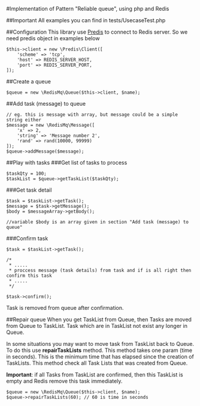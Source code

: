 #Implementation of Pattern "Reliable queue", using php and Redis

##Important
All examples you can find in tests/UsecaseTest.php

##Configuration
This library use [Predis](https://github.com/nrk/predis) to connect to Redis server.
So we need predis object in examples below

```
$this->client = new \Predis\Client([
	'scheme' => 'tcp',
	'host' => REDIS_SERVER_HOST,
	'port' => REDIS_SERVER_PORT,
]);
```

##Create a queue

```
$queue = new \RedisMq\Queue($this->client, $name);
```

##Add task (message) to queue

```
// eg. this is message with array, but message could be a simple string either
$message = new \RedisMq\Message([
    'x' => 2,
    'string' => 'Message number 2',
    'rand' => rand(10000, 99999)
]);
$queue->addMessage($message);
```

##Play with tasks
###Get list of tasks to process

```
$taskQty = 100;
$taskList = $queue->getTaskList($taskQty);
```

###Get task detail

```
$task = $taskList->getTask();
$message = $task->getMessage();
$body = $messageArray->getBody();

//variable $body is an array given in section "Add task (message) to queue"
```

###Confirm task

```
$task = $taskList->getTask();

/*
 * .....
 * proccess message (task details) from task and if is all right then confirm this task
 * .....
 */

$task->confirm();
```

Task is removed from queue after confirmation.

##Repair queue
When you get TaskList from Queue, then Tasks are moved from Queue to TaskList.
Task which are in TaskList not exist any longer in Queue.

In some situations you may want to move task from TaskList back to Queue.
To do this use **repairTaskLists** method.
This method takes one param (time in seconds).
This is the minimum time that has elapsed since the creation of TaskLists.
This method check all Task Lists that was created from Queue.

**Important**: if all Tasks from TaskList are confirmed, then this TaskList is empty and Redis remove this task immediately.

```
$queue = new \RedisMq\Queue($this->client, $name);
$queue->repairTaskLists(60); // 60 is time in seconds
```